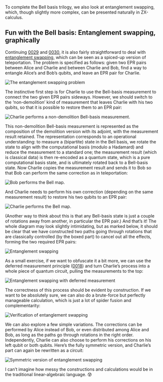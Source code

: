 To complete the Bell basis trilogy, we also look at entanglement swapping, which, though slightly more complex, can be presented naturally in ZX-calculus.

## Fun with the Bell basis: Entanglement swapping, graphically

Continuing [0029](/blog/0029/) and [0030](/blog/0030/), it is also fairly straightforward to deal with [entanglement swapping](https://en.wikipedia.org/wiki/Quantum_teleportation#Entanglement_swapping), which can be seen as a spiced-up version of teleportation.
The problem is specified as follows: given two EPR pairs between Alice and Charlie and between Charlie and Bob, find a way to entangle Alice’s and Bob’s qubits, and leave an EPR pair for Charlie.

![The entanglement swapping problem](entanglement_swapping_problem.svg)

The instinctive first step is for Charlie to use the Bell-basis measurement to connect the two given EPR pairs sideways.
However, we should switch to the ‘non-demolition’ kind of measurement that leaves Charlie with his two qubits, so that it is possible to restore them to an EPR pair:

![Charlie performs a non-demolition Bell-basis measurement.](Charlie_measurement.svg)

This non-demolition Bell-basis measurement is represented as the composition of the demolition version with its adjoint, with the measurement result retained.
The representation corresponds to an operational understanding: to measure a (bipartite) state in the Bell basis, we rotate the state to align with the computational basis (modulo a Hadamard) and reduce the measurement to a standard one; the measurement result (which is classical data) is then re-encoded as a quantum state, which is a pure computational basis state, and is ultimately rotated back to a Bell-basis state.
Now Charlie copies the measurement result and sends it to Bob so that Bob can perform the same correction as in teleportation:

![Bob performs the Bell map.](Bob_correction.svg)

And Charlie needs to perform his own correction (depending on the same measurement result) to restore his two qubits to an EPR pair:

![Charlie performs the Bell map.](Charlie_correction.svg)

(Another way to think about this is that any Bell-basis state is just a couple of rotations away from another, in particular the EPR pair.)
And that’s it!
The whole diagram may look slightly intimidating, but as marked below, it should be clear that we have constructed two paths going through rotations that are classically controlled (by the boxed part) to cancel out all the effects, forming the two required EPR pairs:

![Entanglement swapping](entanglement_swapping_solution.svg)

As a small exercise, if we want to obfuscate it a bit more, we can use the deferred measurement principle ([0018](/blog/0018/)) and turn Charlie’s process into a whole piece of quantum circuit, pulling the measurements to the top:

![Entanglement swapping with deferred measurement](applying_deferred_measurement.svg)

The correctness of this process should be evident by construction.
If we want to be absolutely sure, we can also do a brute-force but perfectly manageable calculation, which is just a lot of spider fusion and complementarity:

![Verification of entanglement swapping](verification.svg)

We can also explore a few simple variations.
The corrections can be performed by Alice instead of Bob, or even distributed among Alice and Bob, as long as the paths go through rotations in the right order.
Independently, Charlie can also choose to perform his corrections on his left qubit or both qubits.
Here’s the fully symmetric version, and Charlie’s part can again be rewritten as a circuit:

![Symmetric version of entanglement swapping](symmetric_version.svg)

I can’t imagine how messy the constructions and calculations would be in the traditional linear-algebraic language. 😰
